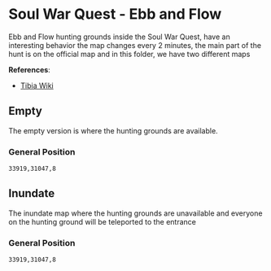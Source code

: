 # Soul War Quest - Ebb and Flow

Ebb and Flow hunting grounds inside the Soul War Quest, have an interesting behavior the map changes every 2 minutes, the main part of the hunt is on the official map and in this folder, we have two different maps

__References__:

- [Tibia Wiki](https://www.tibiawiki.com.br/wiki/Ebb_and_Flow)

## Empty

The empty version is where the hunting grounds are available.

### General Position 
`33919,31047,8`


## Inundate

The inundate map where the hunting grounds are unavailable and everyone on the hunting ground will be teleported to the entrance


### General Position 
`33919,31047,8`